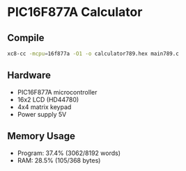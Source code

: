 # PIC16F877A Calculator

## Compile
```bash
xc8-cc -mcpu=16f877a -O1 -o calculator789.hex main789.c
```


## Hardware
- PIC16F877A microcontroller
- 16x2 LCD (HD44780)
- 4x4 matrix keypad
- Power supply 5V


## Memory Usage
- Program: 37.4% (3062/8192 words)
- RAM: 28.5% (105/368 bytes)
